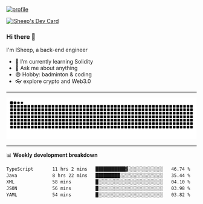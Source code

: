 [![profile](https://user-images.githubusercontent.com/54968314/208005045-e4b42f3b-833d-4242-bfcc-e764865553a2.svg)](https://www.calligrapher.ai/)

<a href="https://app.daily.dev/linziyang1106"><img src="https://api.daily.dev/devcards/v2/i4Spwx5Skx5FpTqWcwoit.png?r=kgx&type=wide" width="652" alt="ISheep's Dev Card"/></a>

### Hi there 🐏

I'm ISheep, a back-end engineer

- 🔭 I’m currently learning Solidity
- 💬 Ask me about anything
- 😄 Hobby: badminton & coding
- 👓 explore crypto and Web3.0

-------

![](https://raw.githubusercontent.com/ISheepp/ISheepp/output/github-contribution-grid-snake.svg)

-------

📊 **Weekly development breakdown**
<!--START_SECTION:waka-->

```txt
TypeScript       11 hrs 2 mins   ███████████▓░░░░░░░░░░░░░   46.74 %
Java             8 hrs 22 mins   █████████░░░░░░░░░░░░░░░░   35.44 %
XML              58 mins         █░░░░░░░░░░░░░░░░░░░░░░░░   04.10 %
JSON             56 mins         █░░░░░░░░░░░░░░░░░░░░░░░░   03.98 %
YAML             54 mins         █░░░░░░░░░░░░░░░░░░░░░░░░   03.82 %
```

<!--END_SECTION:waka-->
